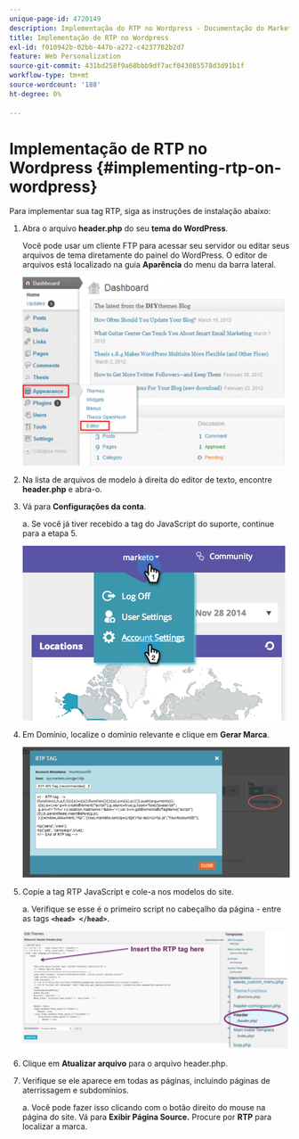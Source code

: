 ```yaml
---
unique-page-id: 4720149
description: Implementação do RTP no Wordpress - Documentação do Marketo - Documentação do produto
title: Implementação de RTP no Wordpress
exl-id: f010942b-02bb-447b-a272-c4237782b2d7
feature: Web Personalization
source-git-commit: 431bd258f9a68bbb9df7acf043085578d3d91b1f
workflow-type: tm+mt
source-wordcount: '188'
ht-degree: 0%

---
```


# Implementação de RTP no Wordpress {#implementing-rtp-on-wordpress}

Para implementar sua tag RTP, siga as instruções de instalação abaixo:

1. Abra o arquivo **header.php** do seu **tema do WordPress**.

   Você pode usar um cliente FTP para acessar seu servidor ou editar seus arquivos de tema diretamente do painel do WordPress. O editor de arquivos está localizado na guia **Aparência** do menu da barra lateral.

   ![](assets/image2014-11-30-15-3a35-3a30.png)

1. Na lista de arquivos de modelo à direita do editor de texto, encontre **header.php** e abra-o.

1. Vá para **Configurações da conta**.

   a. Se você já tiver recebido a tag do JavaScript do suporte, continue para a etapa 5.

   ![](assets/image2014-11-30-15-3a19-3a21-1.png)

1. Em Domínio, localize o domínio relevante e clique em **Gerar Marca**.

   ![](assets/image2014-11-30-15-3a20-3a17-1.png)

1. Copie a tag RTP JavaScript e cole-a nos modelos do site.

   a. Verifique se esse é o primeiro script no cabeçalho da página - entre as tags **`<head> </head>`**.

   ![](assets/image2014-11-30-15-3a36-3a31.png)

1. Clique em **Atualizar arquivo** para o arquivo header.php.

1. Verifique se ele aparece em todas as páginas, incluindo páginas de aterrissagem e subdomínios.

   a. Você pode fazer isso clicando com o botão direito do mouse na página do site. Vá para **Exibir Página Source.** Procure por **RTP** para localizar a marca.
